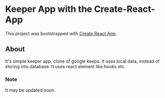 # Keeper App with the Create-React-App

This project was bootstrapped with [Create React App](https://github.com/facebook/create-react-app).

## About

It's simple keeper app, clone of google keeps.
It uses local data, instead of storing into database.
It uses react element like hooks etc.

### Note

It may be updated soon.

